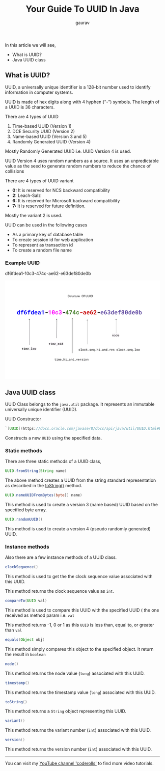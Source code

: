 ﻿---
layout: post
title: "Your Guide To UUID In Java"
author: gaurav
image: assets/images/2020-12-19/uuid.webp
categories: [ Java, Core Java, String]
description: In this article you will learn what is UUID and about the Java UUID class.
featured: false

---

In this article we will see, 
- What is UUID?
- Java UUID class

## What is UUID?

UUID, a universally unique identifier is a 128-bit number used to identify information in computer systems.

UUID is made of hex digits along with 4 hyphen ("-") symbols. The length of a UUID is 36 characters.

There are 4 types of UUID

1. Time-based UUID (Version 1)
2. DCE Security UUID (Version 2)
3. Name-based UUID (Version 3 and 5)
4. Randomly Generated UUID (Version 4)

Mostly Randomly Generated UUID i.e. UUID Version 4 is used. 

UUID Version 4 uses random numbers as a source. It uses an unpredictable value as the seed to generate random numbers to reduce the chance of collisions

There are 4 types of UUID variant

-   **0:**  It is reserved for NCS backward compatibility
-   **2:**  Leach-Salz
-   **6:**  It is reserved for Microsoft backward compatibility
-   **7:**  It is reserved for future definition.

Mostly the variant 2 is used.

UUID can be used in the following cases
 
 -  As a primary key of database table
-   To create session id for web application
-   To represent as transaction id
-   To create a random file name

### Example UUID

df6fdea1-10c3-474c-ae62-e63def80de0b

![Structure of UUID](/assets/images/2020-12-19/uuid.webp)
## Java UUID class

UUID Class belongs to the `java.util` package. It represents an immutable universally unique identifier (UUID).

UUID Constructor

```java
`[UUID](https://docs.oracle.com/javase/8/docs/api/java/util/UUID.html#UUID-long-long-)(long mostSigBits, long leastSigBits)`
```
Constructs a new  `UUID`  using the specified data.

### Static methods
There are three static methods of a UUID class,

```java
UUID.fromString(String name) 
```
The above method creates a UUID from the string standard representation as described in the [toString()](https://docs.oracle.com/javase/8/docs/api/java/util/UUID.html#toString--) method.

```java
UUID.nameUUIDFromBytes(byte[] name) 
```
This method is used to create a version 3 (name based) UUID based on the specified byte array.

```java
UUID.randomUUID()
```
This method is used to create a version 4 (pseudo randomly generated) UUID.

### Instance methods

Also there are a few instance methods of a UUID class.

```java 
clockSequence()
```
This method is used to get the the clock sequence value associated with this UUID.

This method returns the clock sequence value as `int`.

```java
compareTo(UUID val)
```
This method is used to compare this UUID with the specified UUID ( the one received as method param i.e. `val`

This method returns -1, 0 or 1 as this `UUID` is less than, equal to, or greater than `val`

```java
equals(Object obj)
```
This method simply compares this object to the specified object. It return the result in `boolean`

```java
node()
```
This method returns the node value (`long`) associated with this UUID.

```java
timestamp()
```
This method returns the timestamp value (`long`) associated with this UUID.

```java
toString()
```
This method returns a `String` object representing this UUID.

```java
variant()
```
This method returns the variant number (`int`) associated with this UUID.

```java
version()
```
This method returns the version number (`int`)  associated with this UUID.

--------
You can visit my [YouTube channel 'coderolls'](https://www.youtube.com/channel/UCl31HHUdQbSHOQfc9L-wo3w?view_as=subscriber?sub_confirmation=1) to find more video tutorials.
